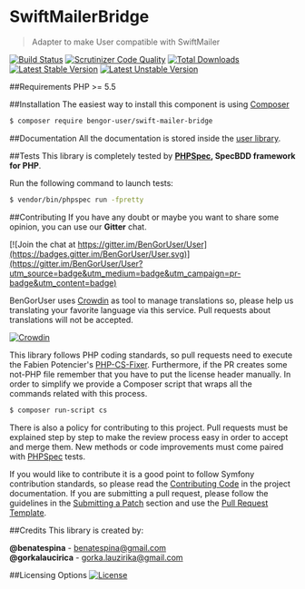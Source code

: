 # SwiftMailerBridge
> Adapter to make User compatible with SwiftMailer

[![Build Status](https://travis-ci.org/BenGorUser/SwiftMailerBridge.svg?branch=master)](https://travis-ci.org/BenGorUser/SwiftMailerBridge)
[![Scrutinizer Code Quality](https://scrutinizer-ci.com/g/BenGorUser/SwiftMailerBridge/badges/quality-score.png?b=master)](https://scrutinizer-ci.com/g/BenGorUser/SwiftMailerBridge/?branch=master)
[![Total Downloads](https://poser.pugx.org/bengor-user/swift-mailer-bridge/downloads)](https://packagist.org/packages/bengor-user/swift-mailer-bridge/)
[![Latest Stable Version](https://poser.pugx.org/bengor-user/swift-mailer-bridge/v/stable.svg)](https://packagist.org/packages/bengor-user/swift-mailer-bridge/)
[![Latest Unstable Version](https://poser.pugx.org/bengor-user/swift-mailer-bridge/v/unstable.svg)](https://packagist.org/packages/bengor-user/swift-mailer-bridge/)

##Requirements
PHP >= 5.5

##Installation
The easiest way to install this component is using [Composer][6]
```bash
$ composer require bengor-user/swift-mailer-bridge
```

##Documentation
All the documentation is stored inside the [user library](https://github.com/BenGorUser/User/blob/master/docs/index.md).

##Tests
This library is completely tested by **[PHPSpec][1], SpecBDD framework for PHP**.

Run the following command to launch tests:
```bash
$ vendor/bin/phpspec run -fpretty
```

##Contributing
If you have any doubt or maybe you want to share some opinion, you can use our **Gitter** chat.

[![Join the chat at https://gitter.im/BenGorUser/User](https://badges.gitter.im/BenGorUser/User.svg)](https://gitter.im/BenGorUser/User?utm_source=badge&utm_medium=badge&utm_campaign=pr-badge&utm_content=badge)

BenGorUser uses [Crowdin][7] as tool to manage translations so, please help us translating your favorite language
via this service. Pull requests about translations will not be accepted.

[![Crowdin](https://d322cqt584bo4o.cloudfront.net/bengoruser/localized.svg)](https://crowdin.com/project/bengoruser)

This library follows PHP coding standards, so pull requests need to execute the Fabien Potencier's [PHP-CS-Fixer][5].
Furthermore, if the PR creates some not-PHP file remember that you have to put the license header manually. In order
to simplify we provide a Composer script that wraps all the commands related with this process.
```bash
$ composer run-script cs
```

There is also a policy for contributing to this project. Pull requests must be explained step by step to make the
review process easy in order to accept and merge them. New methods or code improvements must come paired with
[PHPSpec][1] tests.

If you would like to contribute it is a good point to follow Symfony contribution standards, so please read the
[Contributing Code][2] in the project documentation. If you are submitting a pull request, please follow the guidelines
in the [Submitting a Patch][3] section and use the [Pull Request Template][4].

##Credits
This library is created by:
>
**@benatespina** - [benatespina@gmail.com](mailto:benatespina@gmail.com)<br>
**@gorkalaucirica** - [gorka.lauzirika@gmail.com](mailto:gorka.lauzirika@gmail.com)

##Licensing Options
[![License](https://poser.pugx.org/bengor-user/swift-mailer-bridge/license.svg)](https://github.com/BenGorUser/SwiftMailerBridge/blob/master/LICENSE)

[1]: http://www.phpspec.net/
[2]: http://symfony.com/doc/current/contributing/code/index.html
[3]: http://symfony.com/doc/current/contributing/code/patches.html#check-list
[4]: http://symfony.com/doc/current/contributing/code/patches.html#make-a-pull-request
[5]: http://cs.sensiolabs.org/
[6]: http://getcomposer.org
[7]: https://crowdin.com/
